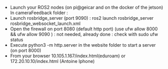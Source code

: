 - Launch your ROS2 nodes (on pi@geicar and on the docker of the jetson)
In cameraFeedback folder :
- Launch rosbridge_server (port 9090) : ros2 launch rosbridge_server rosbridge_websocket_launch.xml
- Open the firewall on port 8080 (default http port) (use ufw allow 8000 && ufw allow 9090 ) : not needed, already done : check with sudo ufw status
- Execute python3 -m http.server in the website folder to start a server (on  port 8000)
- From your browser 10.105.1.167/index.html(eduroam) or 172.20.10.10/index.html (Antoine Iphone) 
